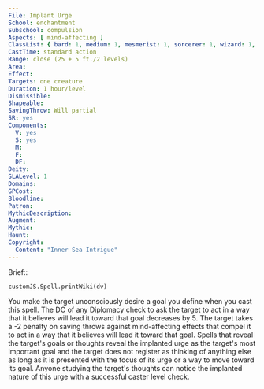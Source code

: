 ```yaml
---
File: Implant Urge
School: enchantment
Subschool: compulsion
Aspects: [ mind-affecting ]
ClassList: { bard: 1, medium: 1, mesmerist: 1, sorcerer: 1, wizard: 1, spiritualist: 1, witch: 1 }
CastTime: standard action
Range: close (25 + 5 ft./2 levels)
Area: 
Effect: 
Targets: one creature
Duration: 1 hour/level
Dismissible: 
Shapeable: 
SavingThrow: Will partial
SR: yes
Components:
  V: yes
  S: yes
  M: 
  F: 
  DF: 
Deity: 
SLALevel: 1
Domains: 
GPCost: 
Bloodline: 
Patron: 
MythicDescription: 
Augment: 
Mythic: 
Haunt: 
Copyright:
  Content: "Inner Sea Intrigue"
---
```

Brief:: 

```dataviewjs
customJS.Spell.printWiki(dv)
```

You make the target unconsciously desire a goal you define when you cast this spell. The DC of any Diplomacy check to ask the target to act in a way that it believes will lead it toward that goal decreases by 5. The target takes a -2 penalty on saving throws against mind-affecting effects that compel it to act in a way that it believes will lead it toward that goal. Spells that reveal the target's goals or thoughts reveal the implanted urge as the target's most important goal and the target does not register as thinking of anything else as long as it is presented with the focus of its urge or a way to move toward its goal. Anyone studying the target's thoughts can notice the implanted nature of this urge with a successful caster level check.
